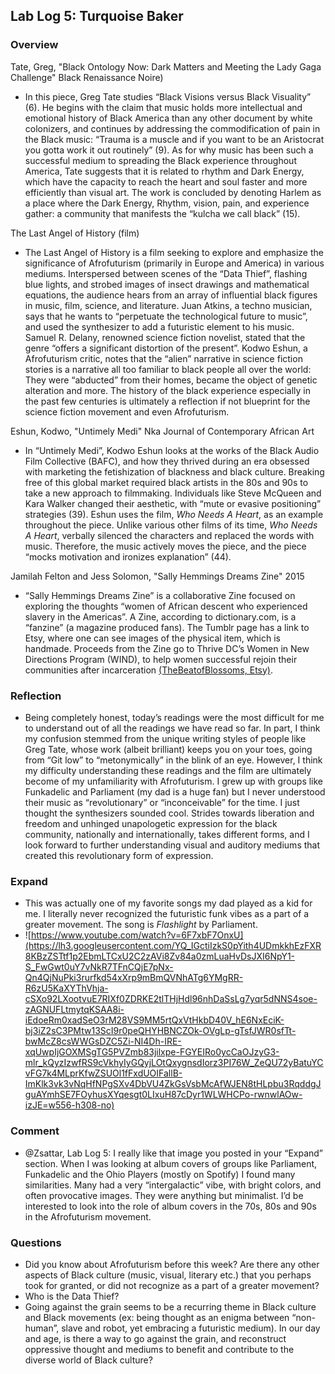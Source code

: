 ## Lab Log 5: Turquoise Baker 

### Overview

Tate, Greg, "Black Ontology Now: Dark Matters and Meeting the Lady Gaga Challenge" Black Renaissance Noire) 

- In this piece, Greg Tate studies “Black Visions versus Black Visuality” (6). He begins with the claim that music holds more intellectual and emotional history of Black America than any other document by white colonizers, and continues by addressing the commodification of pain in the Black music: “Trauma is a muscle and if you want to be an Aristocrat you gotta work it out routinely” (9). As for why music has been such a successful medium to spreading the Black experience throughout America, Tate suggests that it is related to rhythm and Dark Energy, which have the capacity to reach the heart and soul faster and more efficiently than visual art. The work is concluded by denoting Harlem as a place where the Dark Energy, Rhythm, vision, pain, and experience gather: a community that manifests the “kulcha we call black” (15). 

The Last Angel of History (film)

- The Last Angel of History is a film seeking to explore and emphasize the significance of Afrofuturism (primarily in Europe and America) in various mediums. Interspersed between scenes of the “Data Thief”, flashing blue lights, and strobed images of insect drawings and mathematical equations, the audience hears from an array of influential black figures in music, film, science, and literature. Juan Atkins, a techno musician, says that he wants to “perpetuate the technological future to music”, and used the synthesizer to add a futuristic element to his music. Samuel R. Delany, renowned science fiction novelist, stated that the genre “offers a significant distortion of the present”. Kodwo Eshun, a  Afrofuturism critic, notes that the “alien” narrative in science fiction stories is a narrative all too familiar to black people all over the world: They were “abducted” from their homes, became the object of genetic alteration and more. The history of the black experience especially in the past few centuries is ultimately a reflection if not blueprint for the science fiction movement and even Afrofuturism. 

Eshun, Kodwo, "Untimely Medi" Nka Journal of Contemporary African Art 

- In “Untimely Medi”, Kodwo Eshun looks at the works of the Black Audio Film Collective (BAFC), and how they thrived during an era obsessed with marketing the fetishization of blackness and black culture. Breaking free of this global market required black artists in the 80s and 90s to take a new approach to filmmaking. Individuals like Steve McQueen and Kara Walker changed their aesthetic, with “mute or evasive positioning” strategies (39). Eshun uses the film, *Who Needs A Heart*, as an example throughout the piece. Unlike various other films of its time, *Who Needs A Heart*, verbally silenced the characters and replaced the words with music. Therefore, the music actively moves the piece, and the piece “mocks motivation and ironizes explanation” (44).

Jamilah Felton and Jess Solomon, "Sally Hemmings Dreams Zine" 2015 

- “Sally Hemmings Dreams Zine” is a collaborative Zine focused on exploring the thoughts “women of African descent who experienced slavery in the Americas”. A Zine, according to dictionary.com, is a “fanzine” (a magazine produced fans). The Tumblr page has a link to Etsy, where one can see images of the physical item, which is handmade. Proceeds from the Zine go to Thrive DC’s Women in New Directions Program (WIND), to help women successful rejoin their communities after incarceration [(TheBeatofBlossoms, Etsy)](https://www.etsy.com/listing/470832145/sally-hemings-dreams-zine-collaborative?ref=listing-shop-header-0).  

### Reflection

- Being completely honest, today’s readings were the most difficult for me to understand out of all the readings we have read so far. In part, I think my confusion stemmed from the unique writing styles of people like Greg Tate, whose work (albeit brilliant) keeps you on your toes, going from “Git low” to “metonymically” in the blink of an eye. However, I think my difficulty understanding these readings and the film are ultimately become of  my unfamiliarity with Afrofuturism. I grew up with groups like Funkadelic and Parliament (my dad is a huge fan) but I never understood their music as “revolutionary” or “inconceivable” for the time. I just thought the synthesizers sounded cool. Strides towards liberation and freedom and unhinged unapologetic expression for the black community, nationally and internationally, takes different forms, and I look forward to further understanding visual and auditory mediums that created this revolutionary form of expression. 

### Expand

- This was actually one of my favorite songs my dad played as a kid for me. I literally never recognized the futuristic funk vibes as a part of a greater movement. The song is *Flashlight* by Parliament.
- ![https://www.youtube.com/watch?v=6F7xbF7OnxU](https://lh3.googleusercontent.com/YQ_IGctiIzkS0pYith4UDmkkhEzFXR8KBzZSTtf1p2EbmLTCxU2C2zAVi8Zv84a0zmLuaHvDsJXI6NpY1-S_FwGwt0uY7vNkR7TFnCQjE7pNx-Qn4QjNuPki3rurfkd54xXrp9mBmQVNhATg6YMgRR-R6zU5KaXYThVhja-cSXo92LXootvuE7RIXf0ZDRKE2tlTHjHdl96nhDaSsLg7yqr5dNNS4soe-zAGNUFLtmytqKSAA8i-iEdoeRm0xadSeO3rM28VS9MM5rtQxVtHkbD40V_hE6NxEciK-bj3iZ2sC3PMtw13ScI9r0peQHYHBNCZOk-OVgLp-gTsfJWR0sfTt-bwMcZ8csWWGsDZC5Zi-NI4Dh-IRE-xqUwpIjGOXMSgTG5PVZmb83jilxpe-FGYEIRo0ycCaOJzyG3-mlr_kQyzIzwfRS9cVkhyIyGQyjLOtQxygnsdIorz3PI76W_ZeQU72yBatuYCvFG7k4MLprKfwZSUOl1fFxdUOIFallB-ImKlk3vk3vNqHfNPgSXv4DbVU4ZkGsVsbMcAfWJEN8tHLpbu3RqddgJguAYmhSE7FOyhusXYqesgt0LIxuH87cDyr1WLWHCPo-rwnwlAOw-izJE=w556-h308-no)


### Comment

- @Zsattar, Lab Log 5: I really like that image you posted in your “Expand” section. When I was looking at album covers of groups like Parliament, Funkadelic and the Ohio Players (mostly on Spotify) I found many similarities. Many had a very “intergalactic” vibe, with bright colors, and often provocative images. They were anything but minimalist. I’d be interested to look into the role of album covers in the 70s, 80s and 90s in the Afrofuturism movement. 
  
### Questions 

- Did you know about Afrofuturism before this week? Are there any other aspects of Black culture (music, visual, literary etc.) that you perhaps took for granted, or did not recognize as a part of a greater movement?
- Who is the Data Thief? 
- Going against the grain seems to be a recurring theme in Black culture and Black movements (ex: being thought as an enigma between “non-human”, slave and robot, yet embracing a futuristic medium). In our day and age, is there a way to go against the grain, and reconstruct oppressive thought and mediums to benefit and contribute to the diverse world of Black culture? 


